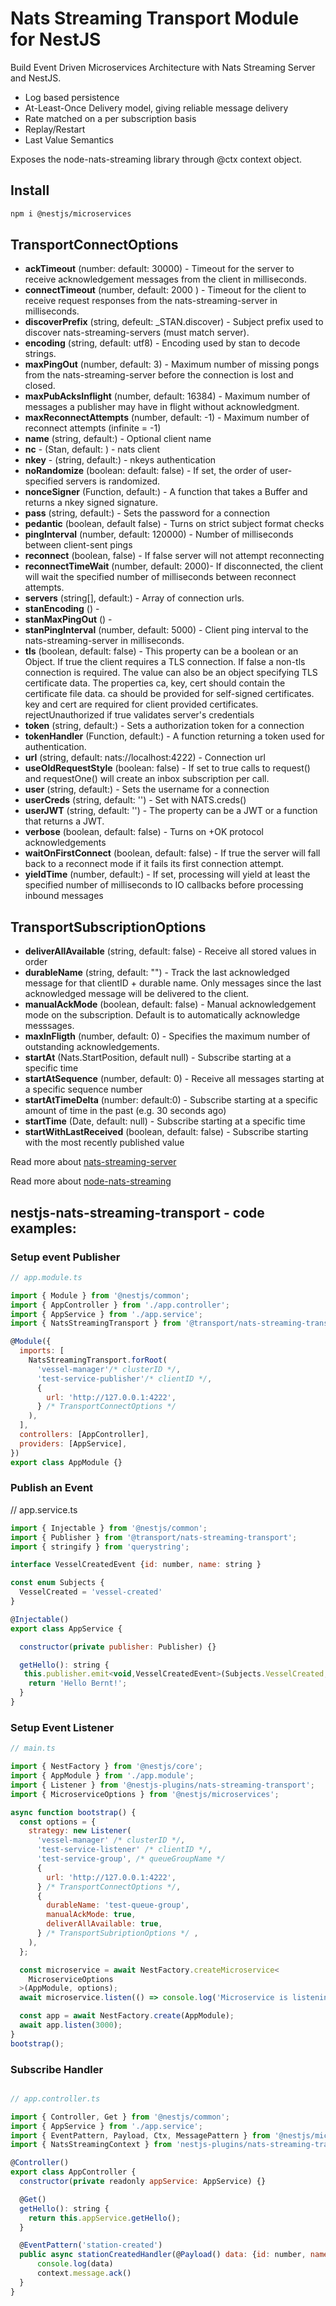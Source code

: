 # Nats Streaming Transport Module for NestJS

Build Event Driven Microservices Architecture with Nats Streaming Server and NestJS.

- Log based persistence
- At-Least-Once Delivery model, giving reliable message delivery
- Rate matched on a per subscription basis
- Replay/Restart
- Last Value Semantics

Exposes the node-nats-streaming library through @ctx context object.

## Install

```bash
npm i @nestjs/microservices
```

## TransportConnectOptions
- **ackTimeout** (number: default: 30000) - Timeout for the server to receive acknowledgement messages from the client in milliseconds.
- **connectTimeout** (number, default: 2000 ) - Timeout for the client to receive request responses from the nats-streaming-server in milliseconds.
- **discoverPrefix** (string, defeult: _STAN.discover) - Subject prefix used to discover nats-streaming-servers (must match server).
- **encoding** (string, default: utf8) - Encoding used by stan to decode strings.
- **maxPingOut** (number, default: 3) - Maximum number of missing pongs from the nats-streaming-server before the connection is lost and closed.
- **maxPubAcksInflight** (number, default: 16384) - Maximum number of messages a publisher may have in flight without acknowledgment.
- **maxReconnectAttempts** (number, default: -1) - Maximum number of reconnect attempts (infinite = -1)
- **name** (string, default:) - Optional client name
- **nc** - (Stan, default: ) - nats client
- **nkey** - (string, default:) - nkeys authentication
- **noRandomize** (boolean: default: false) - If set, the order of user-specified servers is randomized.
- **nonceSigner** (Function, default:) - A function that takes a Buffer and returns a nkey signed signature.
- **pass** (string, default:) - Sets the password for a connection
- **pedantic** (boolean, default false) - Turns on strict subject format checks
- **pingInterval** (number, default: 120000) - Number of milliseconds between client-sent pings
- **reconnect** (boolean, false) - If false server will not attempt reconnecting
- **reconnectTimeWait** (number, default: 2000)- If disconnected, the client will wait the specified number of milliseconds between reconnect attempts.
- **servers** (string[], default:) - Array of connection urls.
- **stanEncoding** () -
- **stanMaxPingOut** () -
- **stanPingInterval** (number, default: 5000) - Client ping interval to the nats-streaming-server in milliseconds.
- **tls** (boolean, default: false) - This property can be a boolean or an Object. If true the client requires a TLS connection. If false a non-tls connection is required. The value can also be an object specifying TLS certificate data. The properties ca, key, cert should contain the certificate file data. ca should be provided for self-signed certificates. key and cert are required for client provided certificates. rejectUnauthorized if true validates server's credentials
- **token** (string, default:) - Sets a authorization token for a connection
- **tokenHandler** (Function, default:) - A function returning a token used for authentication.
- **url** (string, default: nats://localhost:4222) - Connection url
- **useOldRequestStyle** (boolean: false) - If set to true calls to request() and requestOne() will create an inbox subscription per call.
- **user** (string, default:) - Sets the username for a connection
- **userCreds** (string, default: '') - Set with NATS.creds()
- **userJWT** (string, default: '') - The property can be a JWT or a function that returns a JWT.
- **verbose** (boolean, default: false) - Turns on +OK protocol acknowledgements
- **waitOnFirstConnect** (boolean, default: false) - If true the server will fall back to a reconnect mode if it fails its first connection attempt.
- **yieldTime** (number, default:) - If set, processing will yield at least the specified number of milliseconds to IO callbacks before processing inbound messages

## TransportSubscriptionOptions 
  - **deliverAllAvailable** (string, default: false) - Receive all stored values in order
  - **durableName** (string, default: "") - Track the last acknowledged message for that clientID + durable name. Only messages since the last acknowledged message will be delivered to the client.
  - **manualAckMode** (boolean, default: false) - Manual acknowledgement mode on the subscription. Default is to automatically acknowledge messsages.
  - **maxInFligth** (number, default: 0) - Specifies the maximum number of outstanding acknowledgements.
  - **startAt** (Nats.StartPosition, default null) - Subscribe starting at a specific time
  - **startAtSequence** (number, default: 0) - Receive all messages starting at a specific sequence number
  - **startAtTimeDelta** (number: default:0) - Subscribe starting at a specific amount of time in the past (e.g. 30 seconds ago)
  - **startTime** (Date, default: null) - Subscribe starting at a specific time
  - **startWithLastReceived** (boolean, default: false) - Subscribe starting with the most recently published value

Read more about [nats-streaming-server](https://docs.nats.io/nats-streaming-concepts/intro)

Read more about [node-nats-streaming](https://www.npmjs.com/package/node-nats-streaming)

## nestjs-nats-streaming-transport - code examples:

### Setup event Publisher

```javascript
// app.module.ts

import { Module } from '@nestjs/common';
import { AppController } from './app.controller';
import { AppService } from './app.service';
import { NatsStreamingTransport } from '@transport/nats-streaming-transport';

@Module({
  imports: [
    NatsStreamingTransport.forRoot(
      'vessel-manager'/* clusterID */,
      'test-service-publisher'/* clientID */,  
      {
        url: 'http://127.0.0.1:4222',
      } /* TransportConnectOptions */
    ),
  ],
  controllers: [AppController],
  providers: [AppService],
})
export class AppModule {}
```

### Publish an Event

// app.service.ts

```javascript
import { Injectable } from '@nestjs/common';
import { Publisher } from '@transport/nats-streaming-transport';
import { stringify } from 'querystring';

interface VesselCreatedEvent {id: number, name: string }

const enum Subjects {
  VesselCreated = 'vessel-created'
}

@Injectable()
export class AppService {

  constructor(private publisher: Publisher) {}

  getHello(): string {
   this.publisher.emit<void,VesselCreatedEvent>(Subjects.VesselCreated, {id: 136, name: 'RS Halfdan Grieg'})
    return 'Hello Bernt!';
  }
}

```


### Setup Event Listener
```javascript
// main.ts

import { NestFactory } from '@nestjs/core';
import { AppModule } from './app.module';
import { Listener } from '@nestjs-plugins/nats-streaming-transport';
import { MicroserviceOptions } from '@nestjs/microservices';

async function bootstrap() {
  const options = {
    strategy: new Listener(
      'vessel-manager' /* clusterID */,
      'test-service-listener' /* clientID */,
      'test-service-group', /* queueGroupName */
      {
        url: 'http://127.0.0.1:4222',
      } /* TransportConnectOptions */,
      {
        durableName: 'test-queue-group',
        manualAckMode: true,
        deliverAllAvailable: true,
      } /* TransportSubriptionOptions */ ,
    ),
  };

  const microservice = await NestFactory.createMicroservice<
    MicroserviceOptions
  >(AppModule, options);
  await microservice.listen(() => console.log('Microservice is listening'));

  const app = await NestFactory.create(AppModule);
  await app.listen(3000);
}
bootstrap();
```

### Subscribe Handler
```javascript

// app.controller.ts

import { Controller, Get } from '@nestjs/common';
import { AppService } from './app.service';
import { EventPattern, Payload, Ctx, MessagePattern } from '@nestjs/microservices';
import { NatsStreamingContext } from 'nestjs-plugins/nats-streaming-transport';

@Controller()
export class AppController {
  constructor(private readonly appService: AppService) {}

  @Get()
  getHello(): string {
    return this.appService.getHello();
  }

  @EventPattern('station-created')
  public async stationCreatedHandler(@Payload() data: {id: number, name:string}, @Ctx() context: NatsStreamingContext) {
      console.log(data)
      context.message.ack()
  }
}
```